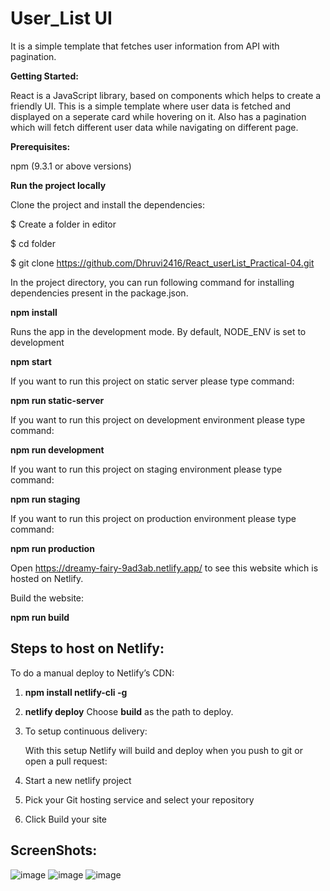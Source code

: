 # User_List UI

It is a simple template that fetches user information from API with pagination.

**Getting Started:**

React is a JavaScript library, based on components which helps to create a friendly UI. This is a simple template where user data is fetched and displayed on a seperate card while hovering on it. Also has a pagination which will fetch different user data while navigating on different page.

**Prerequisites:**

npm (9.3.1 or above versions)

**Run the project locally**

Clone the project and install the dependencies:

$ Create a folder in editor

$ cd folder

$ git clone https://github.com/Dhruvi2416/React_userList_Practical-04.git

In the project directory, you can run following command for installing dependencies present in the package.json.

**npm install**

Runs the app in the development mode. By default, NODE_ENV is set to development

**npm start**

If you want to run this project on static server please type command:

**npm run static-server**

If you want to run this project on development environment please type command:

**npm run development**

If you want to run this project on staging environment please type command:

**npm run staging**

If you want to run this project on production environment please type command:

**npm run production**

Open https://dreamy-fairy-9ad3ab.netlify.app/ to see this website which is hosted on Netlify.

Build the website:

**npm run build**

## Steps to host on Netlify:

To do a manual deploy to Netlify’s CDN:

1. **npm install netlify-cli -g**
2. **netlify deploy**
Choose **build** as the path to deploy.

3. To setup continuous delivery:

    With this setup Netlify will build and deploy when you push to git or open a pull request:

4. Start a new netlify project
5. Pick your Git hosting service and select your repository
6. Click Build your site

## ScreenShots:

![image](https://i.ibb.co/bKtWtMD/Screenshot-from-2023-03-28-13-14-55.png)
![image](https://i.ibb.co/k2YkJfy/Screenshot-from-2023-03-28-13-11-12.png)
![image](https://i.ibb.co/mcHzDdw/Screenshot-from-2023-03-28-13-16-04.png)
